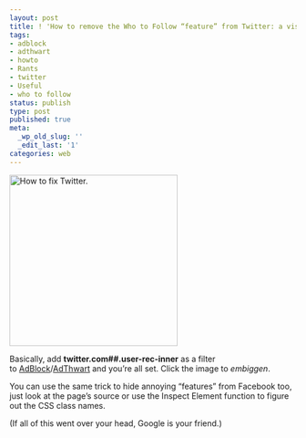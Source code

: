 ```yaml
---
layout: post
title: ! 'How to remove the Who to Follow “feature” from Twitter: a visual guide.'
tags:
- adblock
- adthwart
- howto
- Rants
- twitter
- Useful
- who to follow
status: publish
type: post
published: true
meta:
  _wp_old_slug: ''
  _edit_last: '1'
categories: web
---
```

<a href="http://fzero.ca/wp-content/uploads/2010/12/twitterfix1.png"><img class="size-medium wp-image-138 alignnone" title="How to fix Twitter." src="http://fzero.ca/wp-content/uploads/2010/12/twitterfix1-295x300.png" alt="How to fix Twitter." width="295" height="300" /></a>

Basically, add <strong>twitter.com##.user-rec-inner</strong> as a filter to <a href="https://addons.mozilla.org/en-US/firefox/addon/1865/">AdBlock</a>/<a href="http://adthwart.qux.us/">AdThwart</a> and you’re all set. Click the image to <em>embiggen</em>.

You can use the same trick to hide annoying “features” from Facebook too, just look at the page’s source or use the Inspect Element function to figure out the CSS class names.

(If all of this went over your head, Google is your friend.)
